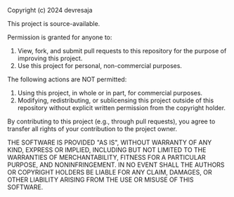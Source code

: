 Copyright (c) 2024 devresaja

This project is source-available. 

Permission is granted for anyone to:
1. View, fork, and submit pull requests to this repository for the purpose of improving this project.
2. Use this project for personal, non-commercial purposes.

The following actions are NOT permitted:
1. Using this project, in whole or in part, for commercial purposes.
2. Modifying, redistributing, or sublicensing this project outside of this repository without explicit written permission from the copyright holder.

By contributing to this project (e.g., through pull requests), you agree to transfer all rights of your contribution to the project owner.

THE SOFTWARE IS PROVIDED "AS IS", WITHOUT WARRANTY OF ANY KIND, EXPRESS OR IMPLIED, INCLUDING BUT NOT LIMITED TO THE WARRANTIES OF MERCHANTABILITY, FITNESS FOR A PARTICULAR PURPOSE, AND NONINFRINGEMENT. IN NO EVENT SHALL THE AUTHORS OR COPYRIGHT HOLDERS BE LIABLE FOR ANY CLAIM, DAMAGES, OR OTHER LIABILITY ARISING FROM THE USE OR MISUSE OF THIS SOFTWARE.

